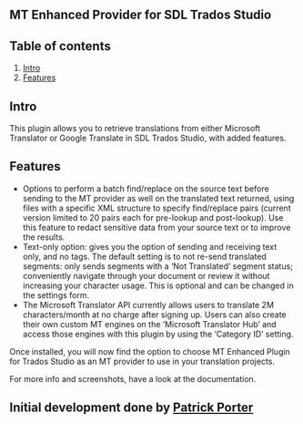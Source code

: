 ## MT Enhanced Provider for SDL Trados Studio

## Table of contents 

1. [Intro](#intro)
2. [Features](#features)

## Intro

This plugin allows you to retrieve translations from either Microsoft Translator or Google Translate in SDL Trados Studio, with added features.


## Features

* Options to perform a batch find/replace on the source text before sending to the MT provider as well on the translated text returned, using files with a specific XML structure to specify find/replace pairs (current version limited to 20 pairs each for pre-lookup and post-lookup). Use this feature to redact sensitive data from your source text or to improve the results.
* Text-only option: gives you the option of sending and receiving text only, and no tags.
The default setting is to not re-send translated segments: only sends segments with a ‘Not Translated’ segment status; conveniently navigate through your document or review it without increasing your character usage. This is optional and can be changed in the settings form.
* The Microsoft Translator API currently allows users to translate 2M characters/month at no charge after signing up. Users can also create their own custom MT engines on the ‘Microsoft Translator Hub’ and access those engines with this plugin by using the ‘Category ID’ setting.

Once installed, you will now find the option to choose MT Enhanced Plugin for Trados Studio as an MT provider to use in your translation projects.

For more info and screenshots, have a look at the documentation.

## Initial development done by [Patrick Porter](https://github.com/patrickporter)
